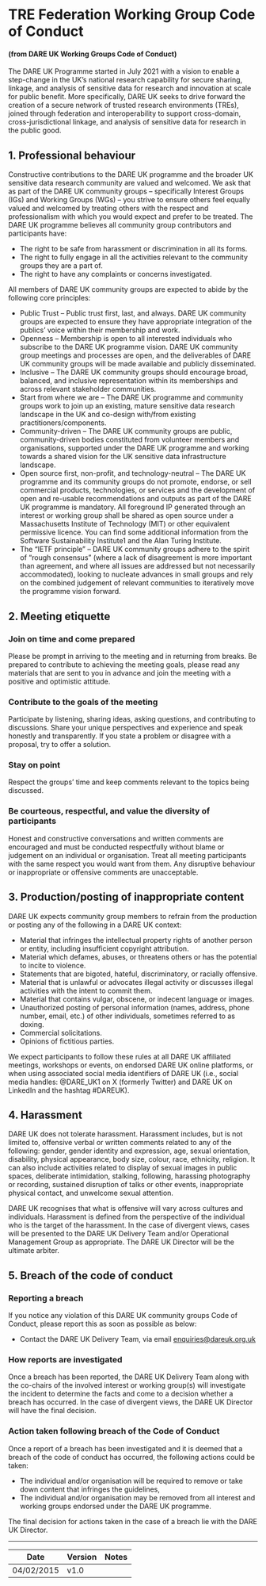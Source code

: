 # TRE Federation Working Group Code of Conduct
#### (from DARE UK Working Groups Code of Conduct)

The DARE UK Programme started in July 2021 with a vision to enable a step-change in the UK’s national
research capability for secure sharing, linkage, and analysis of sensitive data for research and innovation
at scale for public benefit. More specifically, DARE UK seeks to drive forward the creation of a secure
network of trusted research environments (TREs), joined through federation and interoperability to
support cross-domain, cross-jurisdictional linkage, and analysis of sensitive data for research in the
public good.

## 1. Professional behaviour

Constructive contributions to the DARE UK programme and the broader UK sensitive data research
community are valued and welcomed. We ask that as part of the DARE UK community groups –
specifically Interest Groups (IGs) and Working Groups (WGs) – you strive to ensure others feel equally
valued and welcomed by treating others with the respect and professionalism with which you would expect
and prefer to be treated. The DARE UK programme believes all community group contributors and
participants have:

- The right to be safe from harassment or discrimination in all its forms.
- The right to fully engage in all the activities relevant to the community groups they are a part of.
- The right to have any complaints or concerns investigated.

All members of DARE UK community groups are expected to abide by the following core principles:

- Public Trust – Public trust first, last, and always. DARE UK community groups are expected to
    ensure they have appropriate integration of the publics’ voice within their membership and work.
- Openness – Membership is open to all interested individuals who subscribe to the DARE UK
    programme vision. DARE UK community group meetings and processes are open, and the
    deliverables of DARE UK community groups will be made available and publicly disseminated.
- Inclusive – The DARE UK community groups should encourage broad, balanced, and inclusive
    representation within its memberships and across relevant stakeholder communities.
- Start from where we are – The DARE UK programme and community groups work to join up an
    existing, mature sensitive data research landscape in the UK and co-design with/from existing
    practitioners/components.
- Community-driven – The DARE UK community groups are public, community-driven bodies
    constituted from volunteer members and organisations, supported under the DARE UK programme
    and working towards a shared vision for the UK sensitive data infrastructure landscape.
- Open source first, non-profit, and technology-neutral – The DARE UK programme and its
    community groups do not promote, endorse, or sell commercial products, technologies, or services
    and the development of open and re-usable recommendations and outputs as part of the DARE UK
    programme is mandatory. All foreground IP generated through an interest or working group shall be
    shared as open source under a Massachusetts Institute of Technology (MIT) or other equivalent
    permissive licence. You can find some additional information from the Software Sustainability
    Institute1 and the Alan Turing Institute.
- The “IETF principle” – DARE UK community groups adhere to the spirit of “rough consensus”
    (where a lack of disagreement is more important than agreement, and where all issues are
    addressed but not necessarily accommodated), looking to nucleate advances in small groups and
    rely on the combined judgement of relevant communities to iteratively move the programme vision
    forward.

## 2. Meeting etiquette

### Join on time and come prepared

Please be prompt in arriving to the meeting and in returning from breaks. Be prepared to contribute to
achieving the meeting goals, please read any materials that are sent to you in advance and join the meeting
with a positive and optimistic attitude.

### Contribute to the goals of the meeting

Participate by listening, sharing ideas, asking questions, and contributing to discussions. Share your unique
perspectives and experience and speak honestly and transparently. If you state a problem or disagree with
a proposal, try to offer a solution.

### Stay on point

Respect the groups’ time and keep comments relevant to the topics being discussed.

### Be courteous, respectful, and value the diversity of participants

Honest and constructive conversations and written comments are encouraged and must be conducted
respectfully without blame or judgement on an individual or organisation. Treat all meeting participants
with the same respect you would want from them. Any disruptive behaviour or inappropriate or offensive
comments are unacceptable.

## 3. Production/posting of inappropriate content

DARE UK expects community group members to refrain from the production or posting any of the
following in a DARE UK context:

- Material that infringes the intellectual property rights of another person or entity, including
    insufficient copyright attribution.
- Material which defames, abuses, or threatens others or has the potential to incite to violence.
- Statements that are bigoted, hateful, discriminatory, or racially offensive.
- Material that is unlawful or advocates illegal activity or discusses illegal activities with the intent to
    commit them.
- Material that contains vulgar, obscene, or indecent language or images.
- Unauthorized posting of personal information (names, address, phone number, email, etc.) of other
    individuals, sometimes referred to as doxing.
- Commercial solicitations.
- Opinions of fictitious parties.

We expect participants to follow these rules at all DARE UK affiliated meetings, workshops or events, on
endorsed DARE UK online platforms, or when using associated social media identifiers of DARE UK (i.e.,
social media handles: @DARE_UK1 on X (formerly Twitter) and DARE UK on LinkedIn and the hashtag
#DAREUK).

## 4. Harassment

DARE UK does not tolerate harassment. Harassment includes, but is not limited to, offensive verbal or
written comments related to any of the following: gender, gender identity and expression, age, sexual
orientation, disability, physical appearance, body size, colour, race, ethnicity, religion. It can also include
activities related to display of sexual images in public spaces, deliberate intimidation, stalking, following,
harassing photography or recording, sustained disruption of talks or other events, inappropriate physical
contact, and unwelcome sexual attention.

DARE UK recognises that what is offensive will vary across cultures and individuals. Harassment is defined
from the perspective of the individual who is the target of the harassment. In the case of divergent views,
cases will be presented to the DARE UK Delivery Team and/or Operational Management Group as
appropriate. The DARE UK Director will be the ultimate arbiter.

## 5. Breach of the code of conduct

### Reporting a breach

If you notice any violation of this DARE UK community groups Code of Conduct, please report this as soon
as possible as below:

- Contact the DARE UK Delivery Team, via email enquiries@dareuk.org.uk

### How reports are investigated

Once a breach has been reported, the DARE UK Delivery Team along with the co-chairs of the involved
interest or working group(s) will investigate the incident to determine the facts and come to a decision
whether a breach has occurred. In the case of divergent views, the DARE UK Director will have the final
decision.

### Action taken following breach of the Code of Conduct

Once a report of a breach has been investigated and it is deemed that a breach of the code of conduct has
occurred, the following actions could be taken:

- The individual and/or organisation will be required to remove or take down content that infringes
    the guidelines,
- The individual and/or organisation may be removed from all interest and working groups endorsed
    under the DARE UK programme.

The final decision for actions taken in the case of a breach lie with the DARE UK Director.

----

| Date | Version | Notes |
| ---- | ------- | ----- |
| 04/02/2015     | v1.0  | |

